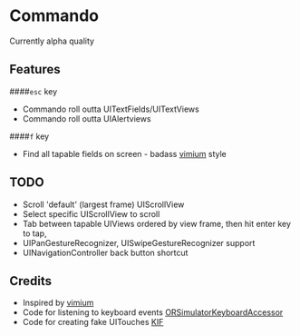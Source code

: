 # Commando

Currently alpha quality

## Features
####`esc` key
- Commando roll outta UITextFields/UITextViews
- Commando roll outta UIAlertviews

####`f` key
- Find all tapable fields on screen - badass [vimium](http://vimium.github.io/) style

## TODO
- Scroll 'default' (largest frame) UIScrollView
- Select specific UIScrollView to scroll
- Tab between tapable UIViews ordered by view frame, then hit enter key to tap,
- UIPanGestureRecognizer, UISwipeGestureRecognizer support
- UINavigationController back button shortcut

## Credits
- Inspired by [vimium](http://vimium.github.io/)
- Code for listening to keyboard events [ORSimulatorKeyboardAccessor](https://github.com/orta/ORSimulatorKeyboardAccessor)
- Code for creating fake UITouches [KIF](https://github.com/kif-framework/KIF)
